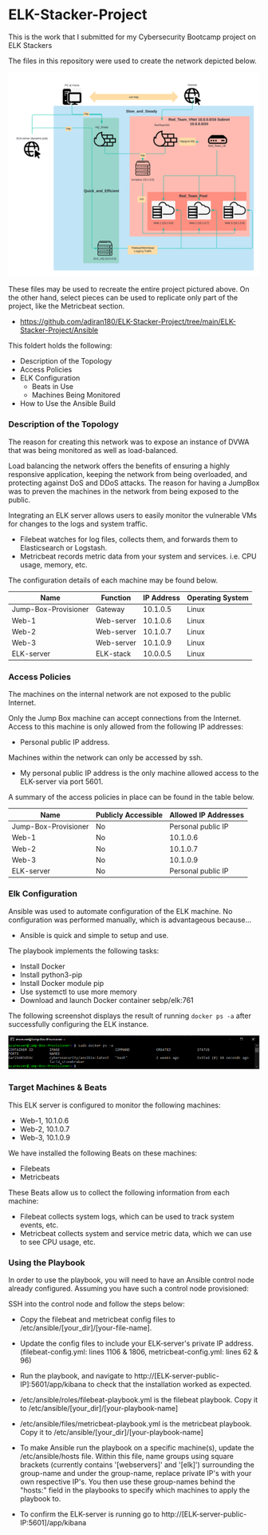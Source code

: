 # ELK-Stacker-Project
This is the work that I submitted for my Cybersecurity Bootcamp project on ELK Stackers

The files in this repository were used to create the network depicted below.

![github-small](https://github.com/adiran180/ELK-Stacker-Project/blob/95d080d4a362518e912e43d691110ae64e0bf2ec/ELK-Stacker-Project/My%20Final%20ELK%20Diagram.png)

These files may be used to recreate the entire project pictured above. On the other hand, select pieces can be used to replicate only part of the project, like the Metricbeat section.

 - https://github.com/adiran180/ELK-Stacker-Project/tree/main/ELK-Stacker-Project/Ansible

This foldert holds the following:
- Description of the Topology
- Access Policies
- ELK Configuration
  - Beats in Use
  - Machines Being Monitored
- How to Use the Ansible Build


### Description of the Topology

The reason for creating this network was to expose an instance of DVWA that was being monitored as well as load-balanced.

Load balancing the network offers the benefits of ensuring a highly responsive application, keeping the network from being overloaded, and protecting against DoS and DDoS attacks.
The reason for having a JumpBox was to preven the machines in the network from being exposed to the public.

Integrating an ELK server allows users to easily monitor the vulnerable VMs for changes to the logs and system traffic.
- Filebeat watches for log files, collects them, and forwards them to Elasticsearch or Logstash.
- Metricbeat records metric data from your system and services. i.e. CPU usage, memory, etc.

The configuration details of each machine may be found below.


| Name               | Function | IP Address | Operating System |
|--------------------|----------|------------|------------------|
|Jump-Box-Provisioner| Gateway  | 10.1.0.5   | Linux            |
|        Web-1       |Web-server| 10.1.0.6   | Linux            |
|        Web-2       |Web-server| 10.1.0.7   | Linux            |
|        Web-3       |Web-server| 10.1.0.9   | Linux            |
|      ELK-server    |ELK-stack | 10.0.0.5   | Linux            |

### Access Policies

The machines on the internal network are not exposed to the public Internet. 

Only the Jump Box machine can accept connections from the Internet. Access to this machine is only allowed from the following IP addresses:
- Personal public IP address.

Machines within the network can only be accessed by ssh.
- My personal public IP address is the only machine allowed access to the ELK-server via port 5601.

A summary of the access policies in place can be found in the table below.

| Name               | Publicly Accessible | Allowed IP Addresses |
|--------------------|---------------------|----------------------|
|Jump-Box-Provisioner|         No          |  Personal public IP  |
|        Web-1       |         No          |       10.1.0.6       |
|        Web-2       |         No          |       10.1.0.7       |
|        Web-3       |         No          |       10.1.0.9       |
|      ELK-server    |         No          |  Personal public IP  |

### Elk Configuration

Ansible was used to automate configuration of the ELK machine. No configuration was performed manually, which is advantageous because...
- Ansible is quick and simple to setup and use.

The playbook implements the following tasks:
- Install Docker
- Install python3-pip
- Install Docker module pip
- Use systemctl to use more memory
- Download and launch Docker container sebp/elk:761

The following screenshot displays the result of running `docker ps -a` after successfully configuring the ELK instance.

![github-small](https://github.com/adiran180/ELK-Stacker-Project/blob/main/ELK-Stacker-Project/Images/Capture.PNG)

### Target Machines & Beats
This ELK server is configured to monitor the following machines:
- Web-1, 10.1.0.6
- Web-2, 10.1.0.7
- Web-3, 10.1.0.9

We have installed the following Beats on these machines:
- Filebeats
- Metricbeats

These Beats allow us to collect the following information from each machine:
- Filebeat collects system logs, which can be used to track system events, etc.
- Metricbeat collects system and service metric data, which we can use to see CPU usage, etc.

### Using the Playbook
In order to use the playbook, you will need to have an Ansible control node already configured. Assuming you have such a control node provisioned: 

SSH into the control node and follow the steps below:
- Copy the filebeat and metricbeat config files to /etc/ansible/[your_dir]/[your-file-name].
- Update the config files to include your ELK-server's private IP address. (filebeat-config.yml: lines 1106 & 1806, metricbeat-config.yml: lines 62 & 96)
- Run the playbook, and navigate to http://[ELK-server-public-IP]:5601/app/kibana to check that the installation worked as expected.


- /etc/ansible/roles/filebeat-playbook.yml is the filebeat playbook. Copy it to /etc/ansible/[your_dir]/[your-playbook-name]
- /etc/ansible/files/metricbeat-playbook.yml is the metricbeat playbook. Copy it to /etc/ansible/[your_dir]/[your-playbook-name]
- To make Ansible run the playbook on a specific machine(s), update the /etc/ansible/hosts file. Within this file, name groups using square brackets (currently contains '[webservers]' and '[elk]') surrounding the group-name and under the group-name, replace private IP's with your own respective IP's. You then use these group-names behind the "hosts:" field in the playbooks to specify which machines to apply the playbook to.
- To confirm the ELK-server is running go to http://[ELK-server-public-IP:5601]/app/kibana
